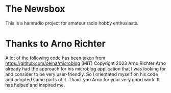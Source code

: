 # The Newsbox
This is a hamradio project for amateur radio hobby enthusiasts.  



# Thanks to Arno Richter
A lot of the following code has been taken from https://github.com/oelna/microblog (MIT) Copyright 2023 Arno Richter
Arno already had the approach for his microblog application that I was looking for and consider to be very user-friendly. So I orientated myself on his code and adopted some parts of it. Thank you Arno for your very good work. It has helped and inspired me. 
